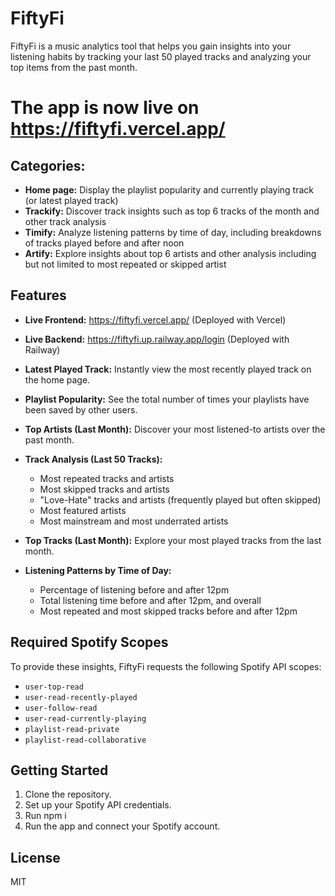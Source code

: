 # FiftyFi

FiftyFi is a music analytics tool that helps you gain insights into your listening habits by tracking your last 50 played tracks and analyzing your top items from the past month.

# The app is now live on https://fiftyfi.vercel.app/

## Categories:

- **Home page:** Display the playlist popularity and currently playing track (or latest played track)
- **Trackify:** Discover track insights such as top 6 tracks of the month and other track analysis
- **Timify:** Analyze listening patterns by time of day, including breakdowns of tracks played before and after noon
- **Artify:** Explore insights about top 6 artists and other analysis including but not limited to most repeated or skipped artist

## Features

- **Live Frontend:** https://fiftyfi.vercel.app/ (Deployed with Vercel)
- **Live Backend:** https://fiftyfi.up.railway.app/login (Deployed with Railway)

- **Latest Played Track:** Instantly view the most recently played track on the home page.
- **Playlist Popularity:** See the total number of times your playlists have been saved by other users.
- **Top Artists (Last Month):** Discover your most listened-to artists over the past month.
- **Track Analysis (Last 50 Tracks):**
    - Most repeated tracks and artists
    - Most skipped tracks and artists
    - "Love-Hate" tracks and artists (frequently played but often skipped)
    - Most featured artists
    - Most mainstream and most underrated artists
- **Top Tracks (Last Month):** Explore your most played tracks from the last month.
- **Listening Patterns by Time of Day:**
    - Percentage of listening before and after 12pm
    - Total listening time before and after 12pm, and overall
    - Most repeated and most skipped tracks before and after 12pm

## Required Spotify Scopes

To provide these insights, FiftyFi requests the following Spotify API scopes:

- `user-top-read`
- `user-read-recently-played`
- `user-follow-read`
- `user-read-currently-playing`
- `playlist-read-private`
- `playlist-read-collaborative`

## Getting Started

1. Clone the repository.
2. Set up your Spotify API credentials.
3. Run npm i
4. Run the app and connect your Spotify account.

## License

MIT
